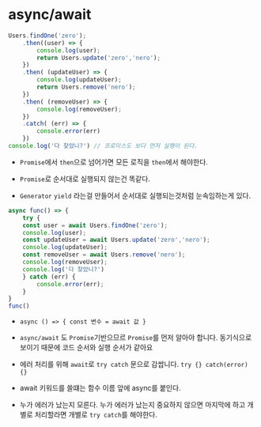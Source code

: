 # async/await 

```js
Users.findOne('zero');
    .then((user) => {
        console.log(user);
        return Users.update('zero','nero');
    })
    .then( (updateUser) => {
        console.log(updateUser);
        return Users.remove('nero');
    })
    .then( (removeUser) => {
        console.log(removeUser);
    })
    .catch( (err) => {
        console.error(err)
    })
console.log('다 찾았니?') // 프로미스도 보다 먼저 실행이 된다.
```

- `Promise`에서 `then`으로 넘어가면 모든 로직을 `then`에서 해야한다. 

- `Promise`로 순서대로 실행되지 않는건 똑같다. 

- `Generator` `yield` 라는걸 만들어서 순서대로 실행되는것처럼 눈속임하는게 있다.

```js
async func() => {
    try {
    const user = await Users.findOne('zero');
    console.log(user);
    const updateUser = await Users.update('zero','nero');
    console.log(updateUser);
    const removeUser = await Users.remove('nero');
    console.log(removeUser);
    console.log('다 찾았니?')
    } catch (err) {
        console.error(err);
    }
}
func()
```

- `async () => { const 변수 = await 값 }`

- `async/await` 도 `Promise`기반으므르 `Promise`를 먼저 알아야 합니다. 동기식으로 보이기 때문에 코드 순서와 실행 순서가 같아요

- 에러 처리를 위해 `await`로 `try catch` 문으로 감쌉니다. `try {} catch(error) {}`

- await 키워드를 쓸떄는 함수 이름 앞에  async를 붙인다. 

- 누가 에러가 났는지 모른다. 누가 에러가 났는지 중요하지 않으면 마지막에 하고 개별로 처리할라면 개별로 `try catch`를 해야한다. 


